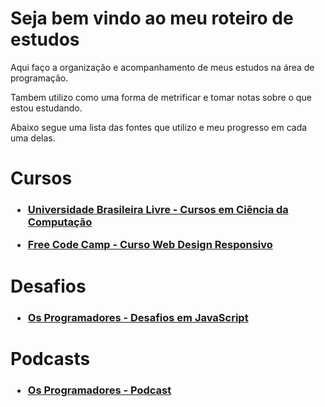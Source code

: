 <h1>Seja bem vindo ao meu roteiro de estudos</h1>

Aqui faço a organização e acompanhamento de meus estudos na área de programação.

Tambem utilizo como uma forma de metrificar e tomar notas sobre o que estou estudando.

Abaixo segue uma lista das fontes que utilizo e meu progresso em cada uma delas.

# Cursos
  
<h3>
  
- [Universidade Brasileira Livre  - Cursos em Ciência da Computação](https://github.com/ValdineiJunior/roteiro-de-estudos/issues/1)

- [Free Code Camp - Curso Web Design Responsivo](https://github.com/ValdineiJunior/roteiro-de-estudos/issues/2)


</h3>

# Desafios

<h3>

- [Os Programadores - Desafios em JavaScript](https://github.com/ValdineiJunior/roteiro-de-estudos/issues/3)
  
 </h3>

# Podcasts

<h3>

- [Os Programadores - Podcast](https://github.com/ValdineiJunior/roteiro-de-estudos/issues/6)

  </h3>
